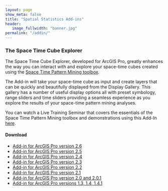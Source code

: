 ```yaml
---
layout: page
show_meta: false
title: "Spatial Statistics Add-ins"
header:
   image_fullwidth: "banner.jpg"
permalink: "/addin/"
---
```


### The Space Time Cube Explorer

The Space Time Cube Explorer, developed for ArcGIS Pro, greatly enhances the way you can interact with and explore your space-time cubes created using the [Space Time Pattern Mining toolbox](http://pro.arcgis.com/en/pro-app/tool-reference/space-time-pattern-mining/an-overview-of-the-space-time-pattern-mining-toolbox.htm).  

The Add-in will take your space-time cube as input and create layers that can be quickly and beautifully displayed from the Display Gallery.  This gallery has a number of useful display options all with preset symbology, range sliders and time sliders providing a seamless experience as you explore the results of your space-time pattern mining analyses.

You can watch a Live Training Seminar that covers the essentials of the Space Time Pattern Mining toolbox and demonstrations using this Add-In [here](https://www.esri.com/training/catalog/57b3c46754c097bb74d3e6c3/space-time-pattern-mining:-a-new-frontier-in-spatial-analysis/).


#### Download

* [Add-in for ArcGIS Pro version 2.6](https://www.arcgis.com/home/item.html?id=da3932902bdb48679ac2bd99c3747fb1)
* [Add-in for ArcGIS Pro version 2.5](https://www.arcgis.com/home/item.html?id=11b5852c19f041f6b0852ac8341d5a7e)
* [Add-in for ArcGIS Pro version 2.4](https://arcgis.com/home/item.html?id=1878089135494821a85cacbc90bf0895)
* [Add-in for ArcGIS Pro version 2.3](https://www.arcgis.com/home/item.html?id=2c1ba92e8f4841cbae2fd26fe25e3756)
* [Add-in for ArcGIS Pro version 2.2](https://www.arcgis.com/home/item.html?id=a4d3f239cda6404f8ef3e57e7000ad05)
* [Add-in for ArcGIS Pro version 2.1](https://www.arcgis.com/home/item.html?id=7327ef8dbd134b5287921e2ad8ae9637)
* [Add-in for ArcGIS Pro version 2.0 and 2.0.1](https://www.arcgis.com/home/item.html?id=48ae6a1ef387451cbc004c9f7a24ae03)
* [Add-in for ArcGIS Pro versions 1.3, 1.4, 1.4.1](https://www.arcgis.com/home/item.html?id=34726d4aa82149eb9a3ab283f9106f3b)
